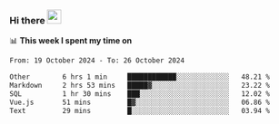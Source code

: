 ### Hi there <a href="https://www.gautamkrishnar.com/"><img src="https://media.giphy.com/media/hvRJCLFzcasrR4ia7z/giphy.gif" width="25px"></a>

📊 **This week I spent my time on**

<!--START_SECTION:waka-->

```txt
From: 19 October 2024 - To: 26 October 2024

Other        6 hrs 1 min     ████████████░░░░░░░░░░░░░   48.21 %
Markdown     2 hrs 53 mins   █████▓░░░░░░░░░░░░░░░░░░░   23.22 %
SQL          1 hr 30 mins    ███░░░░░░░░░░░░░░░░░░░░░░   12.02 %
Vue.js       51 mins         █▓░░░░░░░░░░░░░░░░░░░░░░░   06.86 %
Text         29 mins         █░░░░░░░░░░░░░░░░░░░░░░░░   03.94 %
```

<!--END_SECTION:waka-->
